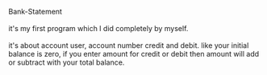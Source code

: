Bank-Statement
<br>
<br>
it's my first program which I did completely by myself.
<br>
<br>
it's about account user, account number credit and debit. like your initial balance is zero, if you enter amount for credit or debit then amount will add or subtract with your total balance.
